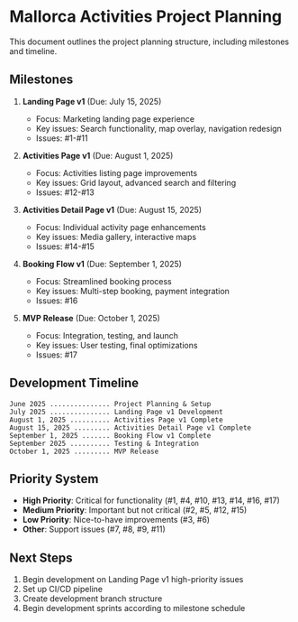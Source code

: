 # Mallorca Activities Project Planning

This document outlines the project planning structure, including milestones and timeline.

## Milestones

1. **Landing Page v1** (Due: July 15, 2025)
   - Focus: Marketing landing page experience
   - Key issues: Search functionality, map overlay, navigation redesign
   - Issues: #1-#11

2. **Activities Page v1** (Due: August 1, 2025)
   - Focus: Activities listing page improvements
   - Key issues: Grid layout, advanced search and filtering
   - Issues: #12-#13

3. **Activities Detail Page v1** (Due: August 15, 2025)
   - Focus: Individual activity page enhancements
   - Key issues: Media gallery, interactive maps
   - Issues: #14-#15

4. **Booking Flow v1** (Due: September 1, 2025)
   - Focus: Streamlined booking process
   - Key issues: Multi-step booking, payment integration
   - Issues: #16

5. **MVP Release** (Due: October 1, 2025)
   - Focus: Integration, testing, and launch
   - Key issues: User testing, final optimizations
   - Issues: #17

## Development Timeline

```
June 2025 ............... Project Planning & Setup
July 2025 ............... Landing Page v1 Development
August 1, 2025 .......... Activities Page v1 Complete
August 15, 2025 ......... Activities Detail Page v1 Complete
September 1, 2025 ....... Booking Flow v1 Complete
September 2025 .......... Testing & Integration
October 1, 2025 ......... MVP Release
```

## Priority System

- **High Priority**: Critical for functionality (#1, #4, #10, #13, #14, #16, #17)
- **Medium Priority**: Important but not critical (#2, #5, #12, #15)
- **Low Priority**: Nice-to-have improvements (#3, #6)
- **Other**: Support issues (#7, #8, #9, #11)

## Next Steps

1. Begin development on Landing Page v1 high-priority issues
2. Set up CI/CD pipeline
3. Create development branch structure
4. Begin development sprints according to milestone schedule 